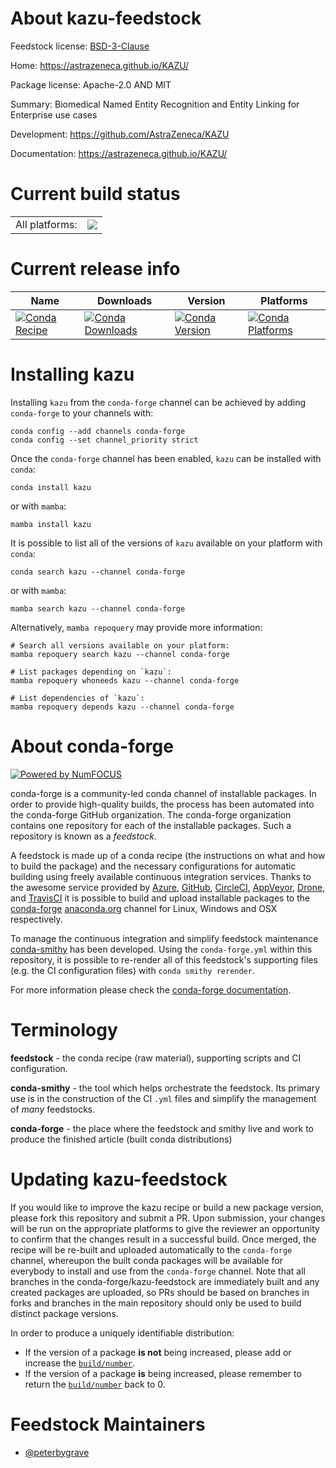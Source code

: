About kazu-feedstock
====================

Feedstock license: [BSD-3-Clause](https://github.com/conda-forge/kazu-feedstock/blob/main/LICENSE.txt)

Home: https://astrazeneca.github.io/KAZU/

Package license: Apache-2.0 AND MIT

Summary: Biomedical Named Entity Recognition and Entity Linking for Enterprise use cases

Development: https://github.com/AstraZeneca/KAZU

Documentation: https://astrazeneca.github.io/KAZU/

Current build status
====================


<table><tr><td>All platforms:</td>
    <td>
      <a href="https://dev.azure.com/conda-forge/feedstock-builds/_build/latest?definitionId=23003&branchName=main">
        <img src="https://dev.azure.com/conda-forge/feedstock-builds/_apis/build/status/kazu-feedstock?branchName=main">
      </a>
    </td>
  </tr>
</table>

Current release info
====================

| Name | Downloads | Version | Platforms |
| --- | --- | --- | --- |
| [![Conda Recipe](https://img.shields.io/badge/recipe-kazu-green.svg)](https://anaconda.org/conda-forge/kazu) | [![Conda Downloads](https://img.shields.io/conda/dn/conda-forge/kazu.svg)](https://anaconda.org/conda-forge/kazu) | [![Conda Version](https://img.shields.io/conda/vn/conda-forge/kazu.svg)](https://anaconda.org/conda-forge/kazu) | [![Conda Platforms](https://img.shields.io/conda/pn/conda-forge/kazu.svg)](https://anaconda.org/conda-forge/kazu) |

Installing kazu
===============

Installing `kazu` from the `conda-forge` channel can be achieved by adding `conda-forge` to your channels with:

```
conda config --add channels conda-forge
conda config --set channel_priority strict
```

Once the `conda-forge` channel has been enabled, `kazu` can be installed with `conda`:

```
conda install kazu
```

or with `mamba`:

```
mamba install kazu
```

It is possible to list all of the versions of `kazu` available on your platform with `conda`:

```
conda search kazu --channel conda-forge
```

or with `mamba`:

```
mamba search kazu --channel conda-forge
```

Alternatively, `mamba repoquery` may provide more information:

```
# Search all versions available on your platform:
mamba repoquery search kazu --channel conda-forge

# List packages depending on `kazu`:
mamba repoquery whoneeds kazu --channel conda-forge

# List dependencies of `kazu`:
mamba repoquery depends kazu --channel conda-forge
```


About conda-forge
=================

[![Powered by
NumFOCUS](https://img.shields.io/badge/powered%20by-NumFOCUS-orange.svg?style=flat&colorA=E1523D&colorB=007D8A)](https://numfocus.org)

conda-forge is a community-led conda channel of installable packages.
In order to provide high-quality builds, the process has been automated into the
conda-forge GitHub organization. The conda-forge organization contains one repository
for each of the installable packages. Such a repository is known as a *feedstock*.

A feedstock is made up of a conda recipe (the instructions on what and how to build
the package) and the necessary configurations for automatic building using freely
available continuous integration services. Thanks to the awesome service provided by
[Azure](https://azure.microsoft.com/en-us/services/devops/), [GitHub](https://github.com/),
[CircleCI](https://circleci.com/), [AppVeyor](https://www.appveyor.com/),
[Drone](https://cloud.drone.io/welcome), and [TravisCI](https://travis-ci.com/)
it is possible to build and upload installable packages to the
[conda-forge](https://anaconda.org/conda-forge) [anaconda.org](https://anaconda.org/)
channel for Linux, Windows and OSX respectively.

To manage the continuous integration and simplify feedstock maintenance
[conda-smithy](https://github.com/conda-forge/conda-smithy) has been developed.
Using the ``conda-forge.yml`` within this repository, it is possible to re-render all of
this feedstock's supporting files (e.g. the CI configuration files) with ``conda smithy rerender``.

For more information please check the [conda-forge documentation](https://conda-forge.org/docs/).

Terminology
===========

**feedstock** - the conda recipe (raw material), supporting scripts and CI configuration.

**conda-smithy** - the tool which helps orchestrate the feedstock.
                   Its primary use is in the construction of the CI ``.yml`` files
                   and simplify the management of *many* feedstocks.

**conda-forge** - the place where the feedstock and smithy live and work to
                  produce the finished article (built conda distributions)


Updating kazu-feedstock
=======================

If you would like to improve the kazu recipe or build a new
package version, please fork this repository and submit a PR. Upon submission,
your changes will be run on the appropriate platforms to give the reviewer an
opportunity to confirm that the changes result in a successful build. Once
merged, the recipe will be re-built and uploaded automatically to the
`conda-forge` channel, whereupon the built conda packages will be available for
everybody to install and use from the `conda-forge` channel.
Note that all branches in the conda-forge/kazu-feedstock are
immediately built and any created packages are uploaded, so PRs should be based
on branches in forks and branches in the main repository should only be used to
build distinct package versions.

In order to produce a uniquely identifiable distribution:
 * If the version of a package **is not** being increased, please add or increase
   the [``build/number``](https://docs.conda.io/projects/conda-build/en/latest/resources/define-metadata.html#build-number-and-string).
 * If the version of a package **is** being increased, please remember to return
   the [``build/number``](https://docs.conda.io/projects/conda-build/en/latest/resources/define-metadata.html#build-number-and-string)
   back to 0.

Feedstock Maintainers
=====================

* [@peterbygrave](https://github.com/peterbygrave/)

